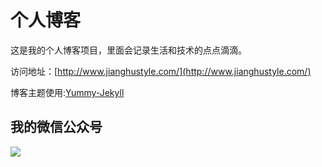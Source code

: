 # 个人博客

这是我的个人博客项目，里面会记录生活和技术的点点滴滴。


访问地址：[http://www.jianghustyle.com/](http://www.jianghustyle.com/)


博客主题使用:[Yummy-Jekyll](https://github.com/DONGChuan/Yummy-Jekyll)


## 我的微信公众号

![](http://www.ityouknow.com/assets/images/jianghu.jpg)
